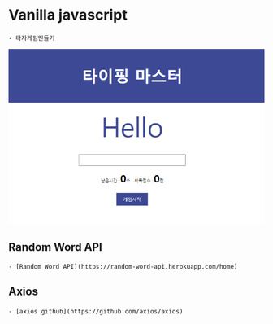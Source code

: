 # Vanilla javascript
    - 타자게임만들기

<img src="view.png" alt="" />

## Random Word API
    - [Random Word API](https://random-word-api.herokuapp.com/home)

## Axios
    - [axios github](https://github.com/axios/axios)